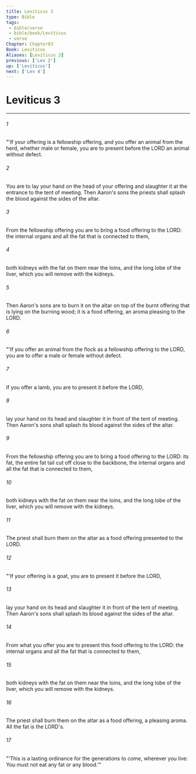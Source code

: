 ```yaml
---
title: Leviticus 3
type: Bible
tags:
 - bible/verse
 - bible/book/Leviticus
 - verse
Chapter: Chapter03
Book: Leviticus
Aliases: [Leviticus 3]
previous: ['Lev 2']
up: ['Leviticus']
next: ['Lev 4']
---
```

# Leviticus 3

***


###### 1 
"'If your offering is a fellowship offering, and you offer an animal from the herd, whether male or female, you are to present before the LORD an animal without defect. 

###### 2 
You are to lay your hand on the head of your offering and slaughter it at the entrance to the tent of meeting. Then Aaron's sons the priests shall splash the blood against the sides of the altar. 

###### 3 
From the fellowship offering you are to bring a food offering to the LORD: the internal organs and all the fat that is connected to them, 

###### 4 
both kidneys with the fat on them near the loins, and the long lobe of the liver, which you will remove with the kidneys. 

###### 5 
Then Aaron's sons are to burn it on the altar on top of the burnt offering that is lying on the burning wood; it is a food offering, an aroma pleasing to the LORD. 

###### 6 
"'If you offer an animal from the flock as a fellowship offering to the LORD, you are to offer a male or female without defect. 

###### 7 
If you offer a lamb, you are to present it before the LORD, 

###### 8 
lay your hand on its head and slaughter it in front of the tent of meeting. Then Aaron's sons shall splash its blood against the sides of the altar. 

###### 9 
From the fellowship offering you are to bring a food offering to the LORD: its fat, the entire fat tail cut off close to the backbone, the internal organs and all the fat that is connected to them, 

###### 10 
both kidneys with the fat on them near the loins, and the long lobe of the liver, which you will remove with the kidneys. 

###### 11 
The priest shall burn them on the altar as a food offering presented to the LORD. 

###### 12 
"'If your offering is a goat, you are to present it before the LORD, 

###### 13 
lay your hand on its head and slaughter it in front of the tent of meeting. Then Aaron's sons shall splash its blood against the sides of the altar. 

###### 14 
From what you offer you are to present this food offering to the LORD: the internal organs and all the fat that is connected to them, 

###### 15 
both kidneys with the fat on them near the loins, and the long lobe of the liver, which you will remove with the kidneys. 

###### 16 
The priest shall burn them on the altar as a food offering, a pleasing aroma. All the fat is the LORD's. 

###### 17 
"'This is a lasting ordinance for the generations to come, wherever you live: You must not eat any fat or any blood.'" 
